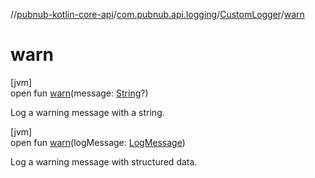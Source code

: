 //[pubnub-kotlin-core-api](../../../index.md)/[com.pubnub.api.logging](../index.md)/[CustomLogger](index.md)/[warn](warn.md)

# warn

[jvm]\
open fun [warn](warn.md)(message: [String](https://kotlinlang.org/api/core/kotlin-stdlib/kotlin/-string/index.html)?)

Log a warning message with a string.

[jvm]\
open fun [warn](warn.md)(logMessage: [LogMessage](../-log-message/index.md))

Log a warning message with structured data.
